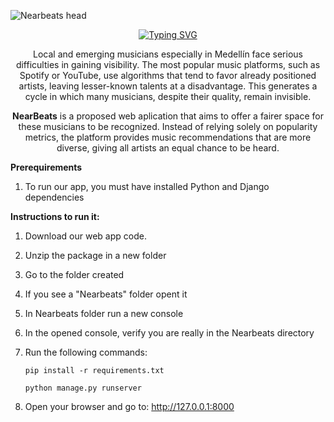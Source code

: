 ![Nearbeats head](https://github.com/user-attachments/assets/40f98b1c-3900-4a1f-8906-f0ee931090b9)



<div align="center">
  
[![Typing SVG](https://readme-typing-svg.demolab.com?font=Dancing+Script&size=30&pause=1000&center=true&vCenter=true&width=435&lines=Project+Description)](https://git.io/typing-svg)

Local and emerging musicians especially in Medellín face serious difficulties in gaining visibility. The most popular music platforms, such as Spotify or YouTube, use algorithms that tend to favor already positioned artists, leaving lesser-known talents at a disadvantage. This generates a cycle in which many musicians, despite their quality, remain invisible.


**NearBeats** is a proposed web aplication that aims to offer a fairer space for these musicians to be recognized. Instead of relying solely on popularity metrics, the platform provides music recommendations that are more diverse, giving all artists an equal chance to be heard.
</div>

**Prerequirements**
1. To run our app, you must have installed Python and Django dependencies

**Instructions to run it:**
1. Download our web app code.
2. Unzip the package in a new folder
3. Go to the folder created
4. If you see a "Nearbeats" folder opent it
5. In Nearbeats folder run a new console
5. In the opened console, verify you are really in the Nearbeats directory
6. Run the following commands:</br>
   ```
   pip install -r requirements.txt
   ```
   ```
   python manage.py runserver
   ```

5. Open your browser and go to: http://127.0.0.1:8000
